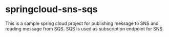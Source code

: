 # springcloud-sns-sqs
This is a sample spring cloud project for publishing message to SNS and reading message from SQS. SQS is used as subscription endpoint for SNS.
